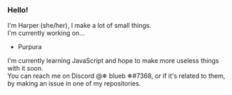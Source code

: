 ### Hello!
I'm Harper (she/her), I make a lot of small things.  
I'm currently working on...  
- Purpura  

I'm currently learning JavaScript and hope to make more useless things with it soon.  
You can reach me on Discord @❄ blueb ❄#7368, or if it's related to them, by making an issue in one of my repositories.  

